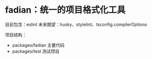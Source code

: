 # fadian：统一的项目格式化工具

目前包含：eslint
未来期望：husky、stylelint、tsconfig.compilerOptions

项目结构：
  + packages/fadian  主要代码
  + packages/test  测试项目